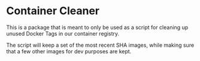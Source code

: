 # Container Cleaner

This is a package that is meant to only be used as a script for cleaning up unused Docker Tags in our container registry.

The script will keep a set of the most recent SHA images, while making sure that a few other images for dev purposes are kept.
